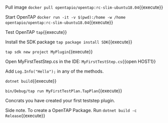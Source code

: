 Pull image `docker pull opentapio/opentap:rc-slim-ubuntu18.04`{{execute}}

Start OpenTAP `docker run -it -v $(pwd):/home -w /home opentapio/opentap:rc-slim-ubuntu18.04`{{execute}}

Test OpenTAP `tap`{{execute}}

Install the SDK package `tap package install SDK`{{execute}}

`tap sdk new project MyPlugin`{{execute}}


Open MyFirstTestStep.cs in the IDE:
`MyFirstTestStep.cs`{{open HOST1}}


Add `Log.Info("Hello");` in any of the methods.

`dotnet build`{{execute}}

`bin/Debug/tap run MyFirstTestPlan.TapPlan`{{execute}}

Concrats you have created your first teststep plugin.

Side note. To create a OpenTAP Package. Run `dotnet build -c Release`{{execute}}
